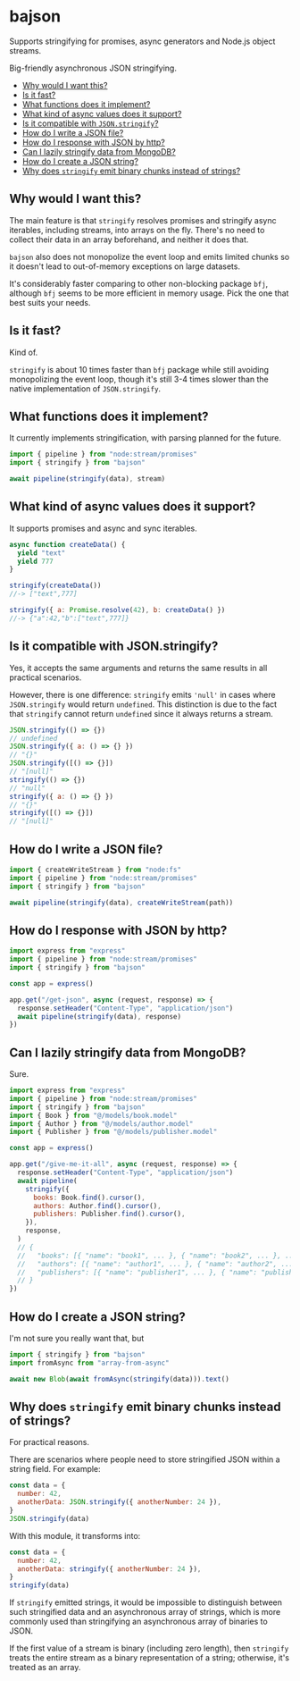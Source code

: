 # bajson

Supports stringifying for promises, async generators and Node.js object streams.

Big-friendly asynchronous JSON stringifying.

- [Why would I want this?](#why-would-i-want-this)
- [Is it fast?](#is-it-fast)
- [What functions does it implement?](#what-functions-does-it-implement)
- [What kind of async values does it support?](#what-kind-of-async-values-does-it-support)
- [Is it compatible with `JSON.stringify`?](#is-it-compatible-with-jsonstringify)
- [How do I write a JSON file?](#how-do-i-write-a-json-file)
- [How do I response with JSON by http?](#how-do-i-response-with-json-by-http)
- [Can I lazily stringify data from MongoDB?](#can-i-lazily-stringify-data-from-mongodb)
- [How do I create a JSON string?](#how-do-i-create-a-json-string)
- [Why does `stringify` emit binary chunks instead of strings?](#why-does-stringify-emit-binary-chunks-instead-of-strings)
  <!-- * [Can it handle newline-delimited JSON (NDJSON)?](#can-it-handle-newline-delimited-json-ndjson) -->
  <!-- * [What versions of Node.js does it support?](#what-versions-of-nodejs-does-it-support) -->

## Why would I want this?

The main feature is that `stringify` resolves promises and stringify async iterables, including streams, into arrays on the fly. There's no need to collect their data in an array beforehand, and neither it does that.

`bajson` also does not monopolize the event loop and emits limited chunks so it doesn't lead to out-of-memory exceptions on large datasets.

It's considerably faster comparing to other non-blocking package `bfj`, although `bfj` seems to be more efficient in memory usage. Pick the one that best suits your needs.

## Is it fast?

Kind of.

`stringify` is about 10 times faster than `bfj` package while still avoiding monopolizing the event loop, though it's still 3-4 times slower than the native implementation of `JSON.stringify`.

## What functions does it implement?

It currently implements stringification, with parsing planned for the future.

```js
import { pipeline } from "node:stream/promises"
import { stringify } from "bajson"

await pipeline(stringify(data), stream)
```

## What kind of async values does it support?

It supports promises and async and sync iterables.

```js
async function createData() {
  yield "text"
  yield 777
}

stringify(createData())
//-> ["text",777]

stringify({ a: Promise.resolve(42), b: createData() })
//-> {"a":42,"b":["text",777]}
```

## Is it compatible with JSON.stringify?

Yes, it accepts the same arguments and returns the same results in all practical scenarios.

However, there is one difference: `stringify` emits `'null'` in cases where `JSON.stringify` would return `undefined`. This distinction is due to the fact that `stringify` cannot return `undefined` since it always returns a stream.

```js
JSON.stringify(() => {})
// undefined
JSON.stringify({ a: () => {} })
// "{}"
JSON.stringify([() => {}])
// "[null]"
stringify(() => {})
// "null"
stringify({ a: () => {} })
// "{}"
stringify([() => {}])
// "[null]"
```

## How do I write a JSON file?

```js
import { createWriteStream } from "node:fs"
import { pipeline } from "node:stream/promises"
import { stringify } from "bajson"

await pipeline(stringify(data), createWriteStream(path))
```

## How do I response with JSON by http?

```js
import express from "express"
import { pipeline } from "node:stream/promises"
import { stringify } from "bajson"

const app = express()

app.get("/get-json", async (request, response) => {
  response.setHeader("Content-Type", "application/json")
  await pipeline(stringify(data), response)
})
```

## Can I lazily stringify data from MongoDB?

Sure.

```js
import express from "express"
import { pipeline } from "node:stream/promises"
import { stringify } from "bajson"
import { Book } from "@/models/book.model"
import { Author } from "@/models/author.model"
import { Publisher } from "@/models/publisher.model"

const app = express()

app.get("/give-me-it-all", async (request, response) => {
  response.setHeader("Content-Type", "application/json")
  await pipeline(
    stringify({
      books: Book.find().cursor(),
      authors: Author.find().cursor(),
      publishers: Publisher.find().cursor(),
    }),
    response,
  )
  // {
  //   "books": [{ "name": "book1", ... }, { "name": "book2", ... }, ...],
  //   "authors": [{ "name": "author1", ... }, { "name": "author2", ... }, ...],
  //   "publishers": [{ "name": "publisher1", ... }, { "name": "publisher2", ... }, ...]
  // }
})
```

## How do I create a JSON string?

I'm not sure you really want that, but

```js
import { stringify } from "bajson"
import fromAsync from "array-from-async"

await new Blob(await fromAsync(stringify(data))).text()
```

## Why does `stringify` emit binary chunks instead of strings?

For practical reasons.

There are scenarios where people need to store stringified JSON within a string field. For example:

```js
const data = {
  number: 42,
  anotherData: JSON.stringify({ anotherNumber: 24 }),
}
JSON.stringify(data)
```

With this module, it transforms into:

```js
const data = {
  number: 42,
  anotherData: stringify({ anotherNumber: 24 }),
}
stringify(data)
```

If `stringify` emitted strings, it would be impossible to distinguish between such stringified data and an asynchronous array of strings, which is more commonly used than stringifying an asynchronous array of binaries to JSON.

If the first value of a stream is binary (including zero length), then `stringify` treats the entire stream as a binary representation of a string; otherwise, it's treated as an array.

